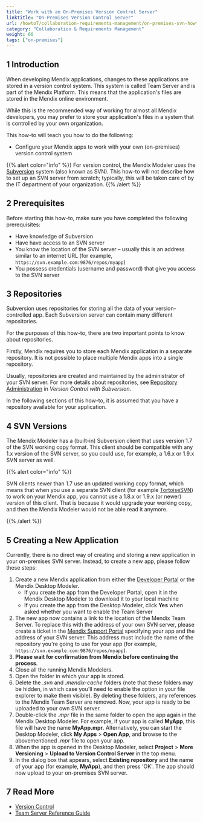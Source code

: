 ```yaml
---
title: "Work with an On-Premises Version Control Server"
linktitle: "On-Premises Version Control Server"
url: /howto7/collaboration-requirements-management/on-premises-svn-howto/
category: "Collaboration & Requirements Management"
weight: 60
tags: ["on-premises"]
---
```


## 1 Introduction

When developing Mendix applications, changes to these applications are stored in a version control system. This system is called Team Server and is part of the Mendix Platform. This means that the application's files are stored in the Mendix online environment.

While this is the recommended way of working for almost all Mendix developers, you may prefer to store your application's files in a system that is controlled by your own organization.

This how-to will teach you how to do the following:

* Configure your Mendix apps to work with your own (on-premises) version control system

{{% alert color="info" %}}
For version control, the Mendix Modeler uses the [Subversion](https://subversion.apache.org) system (also known as SVN). This how-to will not describe how to set up an SVN server from scratch; typically, this will be taken care of by the IT department of your organization.
{{% /alert %}}

## 2 Prerequisites

Before starting this how-to, make sure you have completed the following prerequisites:

* Have knowledge of Subversion
* Have have access to an SVN server
* You know the location of the SVN server – usually this is an address similar to an internet URL (for example, `https://svn.example.com:9876/repos/myapp`)
* You possess credentials (username and password) that give you access to the SVN server

## 3 Repositories

Subversion uses repositories for storing all the data of your version-controlled app. Each Subversion server can contain many different repositories.

For the purposes of this how-to, there are two important points to know about repositories.

Firstly, Mendix requires you to store each Mendix application in a separate repository. It is not possible to place multiple Mendix apps into a single repository.

Usually, repositories are created and maintained by the administrator of your SVN server. For more details about repositories, see [Repository Administration](http://svnbook.red-bean.com/en/1.7/svn-book.html#svn.reposadmin) in *Version Control with Subversion*.

In the following sections of this how-to, it is assumed that you have a repository available for your application.

## 4 SVN Versions

The Mendix Modeler has a (built-in) Subversion client that uses version 1.7 of the SVN working copy format. This client should be compatible with any 1.x version of the SVN server, so you could use, for example, a 1.6.x or 1.9.x SVN server as well.

{{% alert color="info" %}}

SVN clients newer than 1.7 use an updated working copy format, which means that when you use a separate SVN client (for example [TortoiseSVN](https://tortoisesvn.net/)) to work on your Mendix app, you cannot use a 1.8.x or 1.9.x (or newer) version of this client. That is because it would upgrade your working copy, and then the Mendix Modeler would not be able read it anymore.

{{% /alert %}}

## 5 Creating a New Application

Currently, there is no direct way of creating and storing a new application in your on-premises SVN server. Instead, to create a new app, please follow these steps:

1. Create a new Mendix application from either the [Developer Portal](https://sprintr.home.mendix.com/index.html) or the Mendix Desktop Modeler.<br>
    * If you create the app from the Developer Portal, open it in the Mendix Desktop Modeler to download it to your local machine <br>
    * If you create the app from the Desktop Modeler, click **Yes** when asked whether you want to enable the Team Server
2. The new app now contains a link to the location of the Mendix Team Server. To replace this with the address of your own SVN server, please create a ticket in the [Mendix Support Portal](https://support.mendix.com/) specifying your app and the address of your SVN server. This address must include the name of the repository you're going to use for your app (for example, `https://svn.example.com:9876/repos/myapp`).
3. **Please wait for confirmation from Mendix before continuing the process**.
4. Close all the running Mendix Modelers.
5. Open the folder in which your app is stored.
6. Delete the *.svn* and *.mendix-cache* folders (note that these folders may be hidden, in which case you'll need to enable the option in your file explorer to make them visible). By deleting these folders, any references to the Mendix Team Server are removed. Now, your app is ready to be uploaded to your own SVN server.
7. Double-click the .*mpr* file in the same folder to open the app again in the Mendix Desktop Modeler. For example, if your app is called **MyApp**, this file will have the name **MyApp.mpr**. Alternatively, you can start the Desktop Modeler, click **My Apps** > **Open App**, and browse to the abovementioned *.mpr* file to open your app.
8. When the app is opened in the Desktop Modeler, select **Project** > **More Versioning** > **Upload to Version Control Server** in the top menu.
9. In the dialog box that appears, select **Existing repository** and the name of your app (for example, **MyApp**), and then press 'OK'. The app should now upload to your on-premises SVN server.

## 7 Read More

* [Version Control](/refguide7/version-control/)
* [Team Server Reference Guide](/refguide7/team-server/)
